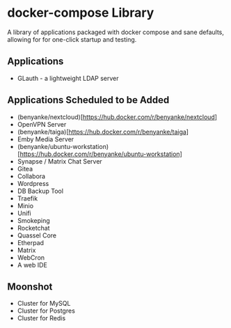 # docker-compose Library

A library of applications packaged with docker compose and sane defaults, allowing for for one-click startup and testing.

## Applications
  * GLauth - a lightweight LDAP server

## Applications Scheduled to be Added

  * (benyanke/nextcloud)[https://hub.docker.com/r/benyanke/nextcloud]
  * OpenVPN Server
  * (benyanke/taiga)[https://hub.docker.com/r/benyanke/taiga]
  * Emby Media Server
  * (benyanke/ubuntu-workstation)[https://hub.docker.com/r/benyanke/ubuntu-workstation]
  * Synapse / Matrix Chat Server
  * Gitea
  * Collabora
  * Wordpress
  * DB Backup Tool
  * Traefik
  * Minio
  * Unifi
  * Smokeping
  * Rocketchat
  * Quassel Core
  * Etherpad
  * Matrix
  * WebCron
  * A web IDE


## Moonshot
  * Cluster for MySQL
  * Cluster for Postgres
  * Cluster for Redis

